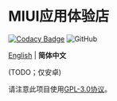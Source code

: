 # MIUI应用体验店

[![Codacy Badge](https://app.codacy.com/project/badge/Grade/91c6afcbf8254fcbb2b0258a0da2dc09)](https://www.codacy.com/gh/ArvinZJC/MiuiAppExperienceStore/dashboard?utm_source=github.com&amp;utm_medium=referral&amp;utm_content=ArvinZJC/MiuiAppExperienceStore&amp;utm_campaign=Badge_Grade)
![GitHub](https://img.shields.io/github/license/ArvinZJC/MiuiAppExperienceStore)

[English](https://github.com/ArvinZJC/MiuiAppExperienceStore/blob/main/README.md) | **简体中文**

(TODO；仅安卓)

请注意此项目使用[GPL-3.0协议](https://github.com/ArvinZJC/MiuiAppExperienceStore/blob/main/LICENSE)。
